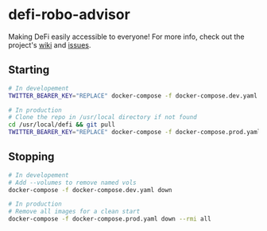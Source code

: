 # defi-robo-advisor

Making DeFi easily accessible to everyone! For more info, check out the project's [wiki](https://github.com/cibr-qcri/defi-robo-advisor/wiki) and [issues](https://github.com/orgs/cibr-qcri/projects/3).

## Starting

```zsh
# In developement
TWITTER_BEARER_KEY="REPLACE" docker-compose -f docker-compose.dev.yaml up --build --detach

# In production
# Clone the repo in /usr/local directory if not found
cd /usr/local/defi && git pull
TWITTER_BEARER_KEY="REPLACE" docker-compose -f docker-compose.prod.yaml up --build --detach
```

## Stopping

```zsh
# In developement
# Add --volumes to remove named vols
docker-compose -f docker-compose.dev.yaml down

# In production
# Remove all images for a clean start
docker-compose -f docker-compose.prod.yaml down --rmi all
```
